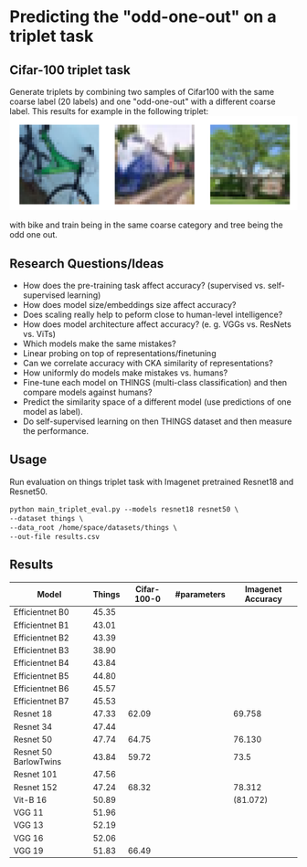 
# Predicting the "odd-one-out" on a triplet task

## Cifar-100 triplet task
Generate triplets by combining two samples of Cifar100 with the same coarse label (20 labels) and one "odd-one-out" 
with a different coarse label. This results for example in the following triplet:
![](images/cifar_triplet_0.png)

with bike and train being in the same coarse category and tree being the odd one out.


## Research Questions/Ideas
* How does the pre-training task affect accuracy? (supervised vs. self-supervised learning)
* How does model size/embeddings size affect accuracy?
* Does scaling really help to peform close to human-level intelligence?
* How does model architecture affect accuracy? (e. g. VGGs vs. ResNets vs. ViTs)
* Which models make the same mistakes?
* Linear probing on top of representations/finetuning
* Can we correlate accuracy with CKA similarity of representations?
* How uniformly do models make mistakes vs. humans?
* Fine-tune each model on THINGS (multi-class classification) and then compare models against humans?
* Predict the similarity space of a different model (use predictions of one model as label).
* Do self-supervised learning on then THINGS dataset and then measure the performance.

## Usage

Run evaluation on things triplet task with Imagenet pretrained Resnet18 and Resnet50.

```
python main_triplet_eval.py --models resnet18 resnet50 \
--dataset things \
--data_root /home/space/datasets/things \
--out-file results.csv
```


## Results
| Model                 | Things | Cifar-100-0 | #parameters | Imagenet Accuracy |
|-----------------------|--------|-------------|-------------|-------------------|
| Efficientnet B0       | 45.35  |             |             |                   |
| Efficientnet B1       | 43.01  |             |             |                   |
| Efficientnet B2       | 43.39  |             |             |                   |
| Efficientnet B3       | 38.90  |             |             |                   |
| Efficientnet B4       | 43.84  |             |             |                   |
| Efficientnet B5       | 44.80  |             |             |                   |
| Efficientnet B6       | 45.57  |             |             |                   |
| Efficientnet B7       | 45.53  |             |             |                   |
| Resnet 18             | 47.33  | 62.09       |             | 69.758            |
| Resnet 34             | 47.44  |             |             |                   |
| Resnet 50             | 47.74  | 64.75       |             | 76.130            |
| Resnet 50 BarlowTwins | 43.84  | 59.72       |             | 73.5              |
| Resnet 101            | 47.56  |             |             |                   |
| Resnet 152            | 47.24  | 68.32       |             | 78.312            |
| Vit-B 16              | 50.89  |             |             | (81.072)          |
| VGG 11                | 51.96  |             |             |                   |
| VGG 13                | 52.19  |             |             |                   |
| VGG 16                | 52.06  |             |             |                   |
| VGG 19                | 51.83  | 66.49       |             |                   |
